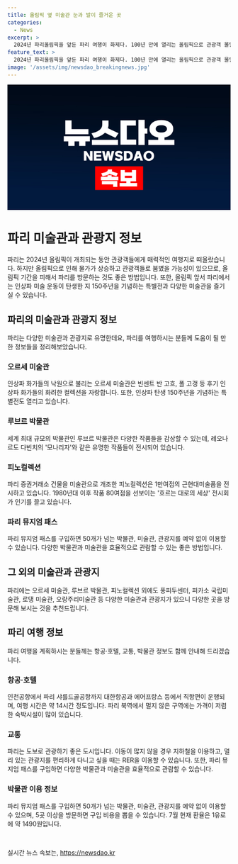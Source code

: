 ```yaml
---
title: 올림픽 옆 미술관 눈과 발이 즐거운 곳
categories:
  - News
excerpt: >
  2024년 파리올림픽을 앞둔 파리 여행이 화제다. 100년 만에 열리는 올림픽으로 관광객 몰릴 전망. 그러나 물가 상승과 제한된 관광지 문제로 여행 다소 어려울 수 있음. 150주년을 맞는 인상파 미술도 주목해야. 오르세미술관부터 시작해서 로댕미술관, 피노컬렉션까지 파리에서 다채로운 미술 감상 즐길 수 있을 것. 요금과 운영시간은 사전 확인 필요. 지하철과 교통편은 사전 파악이 필요한데, 올림픽으로 요금 변동과 티켓 사용 제약이 있을 수 있으니 유의해야 함.
feature_text: >
  2024년 파리올림픽을 앞둔 파리 여행이 화제다. 100년 만에 열리는 올림픽으로 관광객 몰릴 전망. 그러나 물가 상승과 제한된 관광지 문제로 여행 다소 어려울 수 있음. 150주년을 맞는 인상파 미술도 주목해야. 오르세미술관부터 시작해서 로댕미술관, 피노컬렉션까지 파리에서 다채로운 미술 감상 즐길 수 있을 것. 요금과 운영시간은 사전 확인 필요. 지하철과 교통편은 사전 파악이 필요한데, 올림픽으로 요금 변동과 티켓 사용 제약이 있을 수 있으니 유의해야 함.
image: '/assets/img/newsdao_breakingnews.jpg'
---
```


<p><img src="/assets/img/newsdao_breakingnews.jpg" alt="ontimetimes 속보" /></p>

<h1>파리 미술관과 관광지 정보</h1>

<p>파리는 2024년 올림픽이 개최되는 동안 관광객들에게 매력적인 여행지로 떠올랐습니다. 하지만 올림픽으로 인해 물가가 상승하고 관광객들로 붐볐을 가능성이 있으므로, 올림픽 기간을 피해서 파리를 방문하는 것도 좋은 방법입니다. 또한, 올림픽 앞서 파리에서는 인상파 미술 운동이 탄생한 지 150주년을 기념하는 특별전과 다양한 미술관을 즐기실 수 있습니다.</p>

<h2 data-ke-size="size26">파리의 미술관과 관광지 정보</h2>

<p data-ke-size="size16">파리는 다양한 미술관과 관광지로 유명한데요, 파리를 여행하시는 분들께 도움이 될 만한 정보들을 정리해보았습니다.</p>

<h3 data-ke-size="size23">오르세 미술관</h3>

<p data-ke-size="size16">인상파 화가들의 낙원으로 불리는 오르세 미술관은 빈센트 반 고흐, 폴 고갱 등 후기 인상파 화가들의 화려한 컬렉션을 자랑합니다. 또한, 인상파 탄생 150주년을 기념하는 특별전도 열리고 있습니다. </p>

<h3 data-ke-size="size23">루브르 박물관</h3>

<p data-ke-size="size16">세계 최대 규모의 박물관인 루브르 박물관은 다양한 작품들을 감상할 수 있는데, 레오나르도 다빈치의 '모나리자'와 같은 유명한 작품들이 전시되어 있습니다.</p>

<h3 data-ke-size="size23">피노컬렉션</h3>

<p data-ke-size="size16">파리 증권거래소 건물을 미술관으로 개조한 피노컬렉션은 1만여점의 근현대미술품을 전시하고 있습니다. 1980년대 이후 작품 80여점을 선보이는 '흐르는 대로의 세상' 전시회가 인기를 끌고 있습니다. </p>

<h3 data-ke-size="size23">파리 뮤지엄 패스</h3>

<p data-ke-size="size16">파리 뮤지엄 패스를 구입하면 50개가 넘는 박물관, 미술관, 관광지를 예약 없이 이용할 수 있습니다. 다양한 박물관과 미술관을 효율적으로 관람할 수 있는 좋은 방법입니다.</p>

<h2 data-ke-size="size26">그 외의 미술관과 관광지</h2>

<p data-ke-size="size16">파리에는 오르세 미술관, 루브르 박물관, 피노컬렉션 외에도 퐁피두센터, 피카소 국립미술관, 로댕 미술관, 오랑주리미술관 등 다양한 미술관과 관광지가 있으니 다양한 곳을 방문해 보시는 것을 추천드립니다.</p>

<h2 data-ke-size="size26">파리 여행 정보</h2>

<p data-ke-size="size16">파리 여행을 계획하시는 분들께는 항공·호텔, 교통, 박물관 정보도 함께 안내해 드리겠습니다.</p>

<h3 data-ke-size="size23">항공·호텔</h3>

<p data-ke-size="size16">인천공항에서 파리 샤를드골공항까지 대한항공과 에어프랑스 등에서 직항편이 운행되며, 여행 시간은 약 14시간 정도입니다. 파리 북역에서 멀지 않은 구역에는 가격이 저렴한 숙박시설이 많이 있습니다.</p>

<h3 data-ke-size="size23">교통</h3>

<p data-ke-size="size16">파리는 도보로 관광하기 좋은 도시입니다. 이동이 많지 않을 경우 지하철을 이용하고, 멀리 있는 관광지를 편리하게 다니고 싶을 때는 RER을 이용할 수 있습니다. 또한, 파리 뮤지엄 패스를 구입하면 다양한 박물관과 미술관을 효율적으로 관람할 수 있습니다.</p>

<h3 data-ke-size="size23">박물관 이용 정보</h3>

<p data-ke-size="size16">파리 뮤지엄 패스를 구입하면 50개가 넘는 박물관, 미술관, 관광지를 예약 없이 이용할 수 있으며, 5곳 이상을 방문하면 구입 비용을 뽑을 수 있습니다. 7월 현재 환율은 1유로에 약 1490원입니다. </p>

<p data-ke-size="size16">&nbsp;</p>
실시간 뉴스 속보는, <a href="https://newsdao.kr" rel="dofollow">https://newsdao.kr</a>



